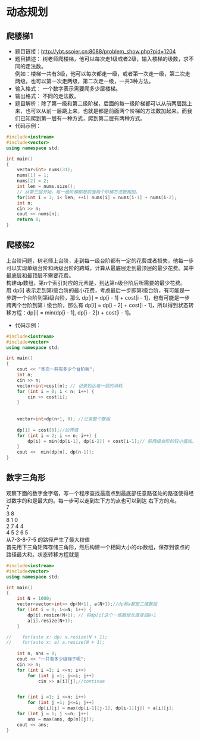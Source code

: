# 动态规划

## 爬楼梯1
* 题目链接：http://ybt.ssoier.cn:8088/problem_show.php?pid=1204
* 题目描述：
树老师爬楼梯，他可以每次走1级或者2级，输入楼梯的级数，求不同的走法数。  
例如：楼梯一共有3级，他可以每次都走一级，或者第一次走一级，第二次走两级，也可以第一次走两级，第二次走一级，一共3种方法。  
* 输入格式： 一个数字表示需要爬多少层楼梯。
* 输出格式： 不同的走法数。
* 题目解析：除了第一级和第二级阶梯，后面的每一级阶梯都可以从前两层跳上来，也可以从前一层跳上来，也就是都是前面两个阶梯的方法数加起来。而我们已知爬到第一层有一种方式，爬到第二层有两种方式。
* 代码示例：
```cpp
#include<iostream>
#include<vector>
using namespace std;

int main()
{
    vector<int> nums(31);
    nums[1] = 1;
    nums[2] = 2;
    int len = nums.size();
    // 从第三层开始，每一级阶梯都是前面两个阶梯方法数相加。
    for(int i = 3; i< len; ++i) nums[i] = nums[i-1] + nums[i-2];
    int n;
    cin >> n;
    cout << nums[n];
    return 0;
}
```


## 爬楼梯2
上台阶问题，树老师上台阶，走到每一级台阶都有一定的花费或者损失，他每一步可以实现单级台阶和两级台阶的跨域，计算从最底层走到最顶层的最少花费。其中最底层和最顶层不需要花费。  
构建dp数组，第n个索引对应的元素是，到达第n级台阶后所需要的最少花费。   
用 dp[i] 表示走到第i级台阶的最小花费，考虑最后一步即第i级台阶，有可能是一步跨一个台阶到第i级台阶，那么 dp[i] = dp[i - 1] + cost[i - 1]，也有可能是一步跨两个台阶到第 i 级台阶，那么有 dp[i] = dp[i - 2] + cost[i - 1]，所以得到状态转移方程：dp[i] = min(dp[i - 1], dp[i - 2]) + cost[i - 1]。
* 代码示例：
```cpp
#include<iostream>
#include<vector>
using namespace std;

int main()
{
    cout << "本次一共有多少个台阶呢";
    int n;
    cin >> n;
    vector<int>cost(n); // 记录到达每一层的消耗
    for (int i = 0; i < n; i++) {
        cin >> cost[i];
    }
    
    
    vector<int>dp(n+1, 0); //记录整个数组
    
    dp[1] = cost[0];//边界值
    for (int i = 2; i <= n; i++) {
        dp[i] = min(dp[i-1], dp[i-2]) + cost[i-1];// 前两级台阶的较小值加上上一级台阶的cost
    }
    cout <<  min(dp[n], dp[n-1]);
}
```

## 数字三角形
观察下面的数字金字塔，写一个程序查找最高点到最底部任意路径处的路径使得经过数字的和是最大的。每一步可以走到左下方的点也可以到达 右下方的点。  
                7   
            3       8  
        8       1       0   
    2       7       4       4  
 4      5       2       6       5  
 从7-3-8-7-5 的路径产生了最大权值   
 首先用下三角矩阵存储三角形，然后构建一个相同大小的dp数组，保存到该点的路径最大和。状态转移方程就是


```cpp
#include<iostream>
#include<vector>
using namespace std;

int main()
{
    int N = 1000;
    vector<vector<int>> dp(N+1), a(N+1);//dp和a都是二维数组
    for (int i = 0; i<=N; i++) {
        dp[i].resize(N+1); // 将dp[i]这个一维数组长度变成N+1
        a[i].resize(N+1);
    }

//    for(auto x: dp) x.resize(N + 1);
//    for(auto x: a) a.resize(N + 1);
    
    int n, ans = 0;
    cout << "一共有多少级梯子呢";
    cin >> n;
    for (int i =1; i <=n; i++)
        for (int j =1; j<=i; j++)
            cin >> a[i][j];//continue


    for (int i =1; i <=n; i++)
        for (int j =1; j<=i; j++)
            dp[i][j] = max(dp[i-1][j-1], dp[i-1][j]) + a[i][j];
    for (int j = 1; j <=n; j++)
        ans = max(ans, dp[n][j]);
    cout << ans;
}
```
